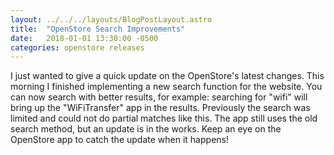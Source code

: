 ```yaml
---
layout: ../../../layouts/BlogPostLayout.astro
title:  "OpenStore Search Improvements"
date:   2018-01-01 13:30:00 -0500
categories: openstore releases
---
```


I just wanted to give a quick update on the OpenStore's latest changes.
This morning I finished implementing a new search function for the website.
You can now search with better results, for example: searching for "wifi"
will bring up the "WiFiTransfer" app in the results. Previously the search
was limited and could not do partial matches like this. The app still uses
the old search method, but an update is in the works. Keep an eye on the
OpenStore app to catch the update when it happens!
